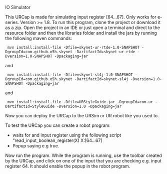 IO Simulator

This URCap is made for simulating input register [64...67]. Only works for e-series. Version >= 1.8.
To run this program, clone the project or download it as a zip. Open the project in an IDE or just open a terminal and direct to the resource folder and then the libraries folder and install the jars by running the following maven commands:

     mvn install:install-file -Dfile=skynet-ur-rtde-1.0-SNAPSHOT -DgroupId=com.github.o5h.skynet -DartifactId=skynet-ur-rtde -Dversion=1.0-SNAPSHOT -Dpackaging=jar

and

     mvn install:install-file -Dfile=skynet-sl4j-1.0-SNAPSHOT -DgroupId=com.github.o5h.skynet -DartifactId=skynet-sl4j -Dversion=1.0-SNAPSHOT -Dpackaging=jar

and

     mvn install:install-file -Dfile=URStyleGuide.jar -DgroupId=com.ur -DartifactId=StyleGuide -Dversion=1.0 -Dpackaging=jar

Now you can deploy the URCap to the URSim or UR robot like you used to.

To test the URCap you can create a robot program:
- waits for and input register using the following script "read_input_boolean_register(X) X:[64...67]
- Popup saying e.g true.

Now run the program. 
While the program is running, use the toolbar created by the URCap, and click on one of the input that you are checking e.g. input register 64. It should enable the popup in the robot program.
